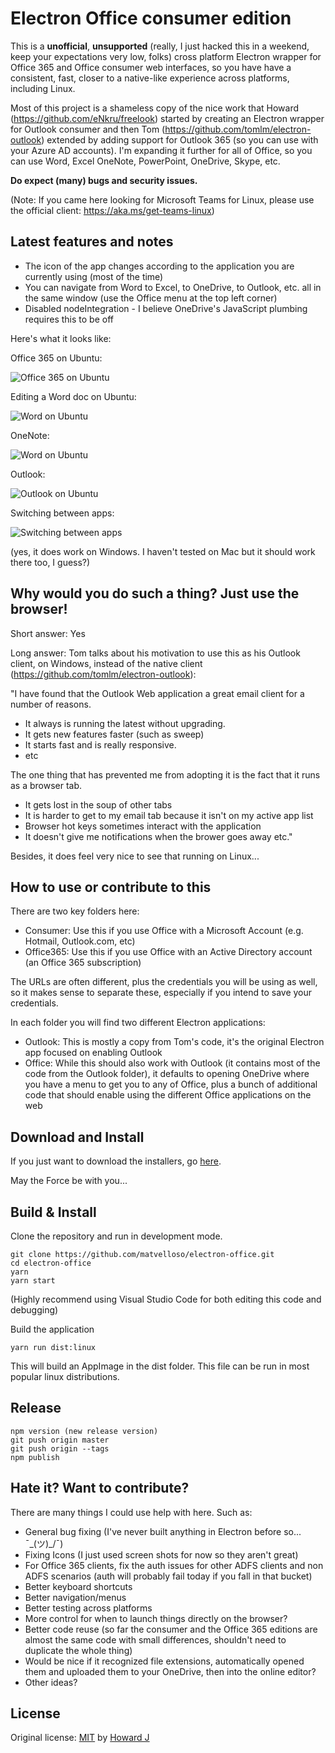 # Electron Office consumer edition

This is a **unofficial**, **unsupported** (really, I just hacked this in a weekend, keep your expectations very low, folks) cross platform Electron wrapper for Office 365 and Office consumer web interfaces, so you have have a consistent, fast, closer to a native-like experience across platforms, including Linux.

Most of this project is a shameless copy of the nice work that Howard (https://github.com/eNkru/freelook) started by creating an Electron wrapper for Outlook consumer and then Tom (https://github.com/tomlm/electron-outlook) extended by adding support for Outlook 365 (so you can use with your Azure AD accounts). I'm expanding it further for all of Office, so you can use Word, Excel OneNote, PowerPoint, OneDrive, Skype, etc.

**Do expect (many) bugs and security issues.**

(Note: If you came here looking for Microsoft Teams for Linux, please use the official client: https://aka.ms/get-teams-linux)

## Latest features and notes

* The icon of the app changes according to the application you are currently using (most of the time)
* You can navigate from Word to Excel, to OneDrive, to Outlook, etc. all in the same window (use the Office menu at the top left corner)
* Disabled nodeIntegration - I believe OneDrive's JavaScript plumbing requires this to be off

Here's what it looks like:

Office 365 on Ubuntu: 

![Office 365 on Ubuntu](./docs/img/office-linux.png)

Editing a Word doc on Ubuntu: 

![Word on Ubuntu](./docs/img/word.png)

OneNote: 

![Word on Ubuntu](./docs/img/onenote.png)

Outlook: 

![Outlook on Ubuntu](./docs/img/outlook.png)

Switching between apps: 

![Switching between apps](./docs/img/apps.png)

(yes, it does work on Windows. I haven't tested on Mac but it should work there too, I guess?)

## Why would you do such a thing? Just use the browser!

Short answer: Yes

Long answer: Tom talks about his motivation to use this as his Outlook client, on Windows, instead of the native client (https://github.com/tomlm/electron-outlook):

"I have found that the Outlook Web application a great email client for a number of reasons.

* It always is running the latest without upgrading.
* It gets new features faster (such as sweep)
* It starts fast and is really responsive.
* etc

The one thing that has prevented me from adopting it is the fact that it runs as a browser tab.

* It gets lost in the soup of other tabs
* It is harder to get to my email tab because it isn't on my active app list
* Browser hot keys sometimes interact with the application
* It doesn't give me notifications when the brower goes away etc."

Besides, it does feel very nice to see that running on Linux...

## How to use or contribute to this

There are two key folders here:

* Consumer: Use this if you use Office with a Microsoft Account (e.g. Hotmail, Outlook.com, etc)
* Office365: Use this if you use Office with an Active Directory account (an Office 365 subscription) 

The URLs are often different, plus the credentials you will be using as well, so it makes sense to separate these, especially if you intend to save your credentials.

In each folder you will find two different Electron applications:

* Outlook: This is mostly a copy from Tom's code, it's the original Electron app focused on enabling Outlook
* Office: While this should also work with Outlook (it contains most of the code from the Outlook folder), it defaults to opening OneDrive where you have a menu to get you to any of Office, plus a bunch of additional code that should enable using the different Office applications on the web

## Download and Install

If you just want to download the installers, go [here](https://github.com/matvelloso/electron-office/releases). 

May the Force be with you...

## Build & Install
Clone the repository and run in development mode.
```
git clone https://github.com/matvelloso/electron-office.git
cd electron-office
yarn
yarn start
```
(Highly recommend using Visual Studio Code for both editing this code and debugging)

Build the application 
```
yarn run dist:linux
```
This will build an AppImage in the dist folder. This file can be run in most popular linux distributions.

## Release
```
npm version (new release version)
git push origin master
git push origin --tags
npm publish
```
## Hate it? Want to contribute?

There are many things I could use help with here. Such as:

* General bug fixing (I've never built anything in Electron before so... ¯\_(ツ)_/¯)
* Fixing Icons (I just used screen shots for now so they aren't great)
* For Office 365 clients, fix the auth issues for other ADFS clients and non ADFS scenarios (auth will probably fail today if you fall in that bucket)
* Better keyboard shortcuts
* Better navigation/menus
* Better testing across platforms
* More control for when to launch things directly on the browser?
* Better code reuse (so far the consumer and the Office 365 editions are almost the same code with small differences, shouldn't need to duplicate the whole thing)
* Would be nice if it recognized file extensions, automatically opened them and uploaded them to your OneDrive, then into the online editor?
* Other ideas?

## License
Original license:
[MIT](https://github.com/eNkru/electron-xiami/blob/master/LICENSE) by [Howard J](https://enkru.github.io/)
